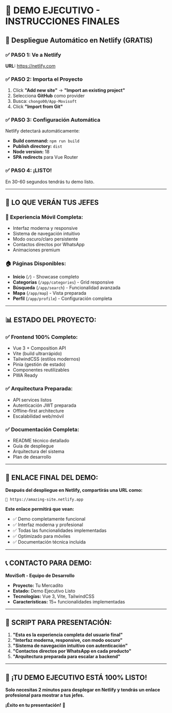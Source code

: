 # 🎯 DEMO EJECUTIVO - INSTRUCCIONES FINALES

## 🚀 Despliegue Automático en Netlify (GRATIS)

### ✅ PASO 1: Ve a Netlify
**URL:** https://netlify.com

### ✅ PASO 2: Importa el Proyecto
1. Click **"Add new site"** → **"Import an existing project"**
2. Selecciona **GitHub** como provider
3. Busca: `chongo00/App-Movisoft`
4. Click **"Import from Git"**

### ✅ PASO 3: Configuración Automática
Netlify detectará automáticamente:
- **Build command:** `npm run build`
- **Publish directory:** `dist`
- **Node version:** 18
- **SPA redirects** para Vue Router

### ✅ PASO 4: ¡LISTO!
En 30-60 segundos tendrás tu demo listo.

---

## 🎨 LO QUE VERÁN TUS JEFES

### 📱 **Experiencia Móvil Completa:**
- Interfaz moderna y responsive
- Sistema de navegación intuitivo
- Modo oscuro/claro persistente
- Contactos directos por WhatsApp
- Animaciones premium

### 🏠 **Páginas Disponibles:**
- **Inicio** (`/`) - Showcase completo
- **Categorías** (`/app/categories`) - Grid responsive
- **Búsqueda** (`/app/search`) - Funcionalidad avanzada
- **Mapa** (`/app/map`) - Vista preparada
- **Perfil** (`/app/profile`) - Configuración completa

---

## 📊 **ESTADO DEL PROYECTO:**

### ✅ **Frontend 100% Completo:**
- Vue 3 + Composition API
- Vite (build ultrarrápido)
- TailwindCSS (estilos modernos)
- Pinia (gestión de estado)
- Componentes reutilizables
- PWA Ready

### ✅ **Arquitectura Preparada:**
- API services listos
- Autenticación JWT preparada
- Offline-first architecture
- Escalabilidad web/móvil

### ✅ **Documentación Completa:**
- README técnico detallado
- Guía de despliegue
- Arquitectura del sistema
- Plan de desarrollo

---

## 🔗 **ENLACE FINAL DEL DEMO:**
**Después del despliegue en Netlify, compartirás una URL como:**
```
🎉 https://amazing-site.netlify.app
```

**Este enlace permitirá que vean:**
- ✅ Demo completamente funcional
- ✅ Interfaz moderna y profesional
- ✅ Todas las funcionalidades implementadas
- ✅ Optimizado para móviles
- ✅ Documentación técnica incluida

---

## 📞 **CONTACTO PARA DEMO:**
**MoviSoft - Equipo de Desarrollo**
- **Proyecto:** Tu Mercadito
- **Estado:** Demo Ejecutivo Listo
- **Tecnologías:** Vue 3, Vite, TailwindCSS
- **Características:** 15+ funcionalidades implementadas

---

## 🎯 **SCRIPT PARA PRESENTACIÓN:**

1. **"Esta es la experiencia completa del usuario final"**
2. **"Interfaz moderna, responsive, con modo oscuro"**
3. **"Sistema de navegación intuitivo con autenticación"**
4. **"Contactos directos por WhatsApp en cada producto"**
5. **"Arquitectura preparada para escalar a backend"**

---

## 🚀 **¡TU DEMO EJECUTIVO ESTÁ 100% LISTO!**

**Solo necesitas 2 minutos para desplegar en Netlify y tendrás un enlace profesional para mostrar a tus jefes.**

**¡Éxito en tu presentación!** 🎉
